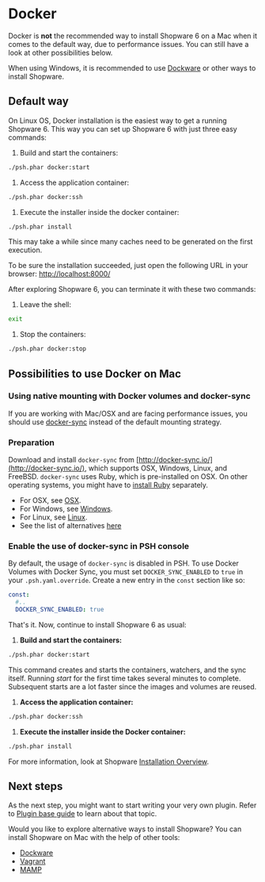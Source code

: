 # Docker

Docker is **not** the recommended way to install Shopware 6 on a Mac when it comes to the default way, due to performance issues. You can still have a look at other possibilities below.

When using Windows, it is recommended to use [Dockware](dockware) or other ways to install Shopware.

## Default way

On Linux OS, Docker installation is the easiest way to get a running Shopware 6. This way you can set up Shopware 6 with just three easy commands:

1. Build and start the containers:

```bash
./psh.phar docker:start
```

1. Access the application container:

```bash
./psh.phar docker:ssh
```

1. Execute the installer inside the docker container:

```bash
./psh.phar install
```

This may take a while since many caches need to be generated on the first execution.

To be sure the installation succeeded, just open the following URL in your browser: [http://localhost:8000/](http://localhost:8000/)

After exploring Shopware 6, you can terminate it with these two commands:

1. Leave the shell:

```bash
exit
```

1. Stop the containers:

```bash
./psh.phar docker:stop
```

## Possibilities to use Docker on Mac

### Using native mounting with Docker volumes and docker-sync

If you are working with Mac/OSX and are facing performance issues, you should use [docker-sync](http://docker-sync.io/) instead of the default mounting strategy.

### Preparation

Download and install `docker-sync` from [http://docker-sync.io/](http://docker-sync.io/), which supports OSX, Windows, Linux, and FreeBSD. `docker-sync` uses Ruby, which is pre-installed on OSX. On other operating systems, you might have to [install Ruby](https://www.ruby-lang.org/en/) separately.

* For OSX, see [OSX](https://docker-sync.readthedocs.io/en/latest/getting-started/installation.html#installation-osx).
* For Windows, see [Windows](https://docker-sync.readthedocs.io/en/latest/getting-started/installation.html#installation-windows).
* For Linux, see [Linux](https://docker-sync.readthedocs.io/en/latest/getting-started/installation.html#installation-linux).
* See the list of alternatives [here](https://docker-sync.readthedocs.io/en/latest/miscellaneous/alternatives.html)

### Enable the use of docker-sync in PSH console

By default, the usage of `docker-sync` is disabled in PSH. To use Docker Volumes with Docker Sync, you must set `DOCKER_SYNC_ENABLED` to `true` in your `.psh.yaml.override`. Create a new entry in the `const` section like so:

```yaml
const:
  #..
  DOCKER_SYNC_ENABLED: true
```

That's it. Now, continue to install Shopware 6 as usual:

1. **Build and start the containers:**

```bash
./psh.phar docker:start
```

This command creates and starts the containers, watchers, and the sync itself. Running *start* for the first time takes several minutes to complete. Subsequent starts are a lot faster since the images and volumes are reused.

1. **Access the application container:**

```bash
./psh.phar docker:ssh
```

1. **Execute the installer inside the Docker container:**

```bash
./psh.phar install
```

For more information, look at Shopware [Installation Overview](overview).

## Next steps

As the next step, you might want to start writing your very own plugin. Refer to [Plugin base guide](../plugins/plugins/plugin-base-guide) to learn about that topic.

Would you like to explore alternative ways to install Shopware? You can install Shopware on Mac with the help of other tools:

* [Dockware](dockware)
* [Vagrant](vagrant)
* [MAMP](mamp)
